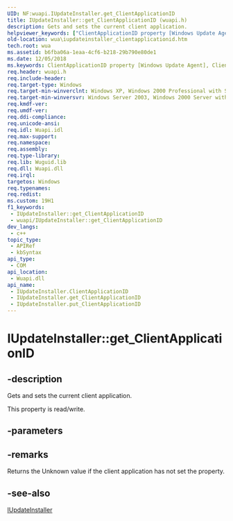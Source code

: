 ```yaml
---
UID: NF:wuapi.IUpdateInstaller.get_ClientApplicationID
title: IUpdateInstaller::get_ClientApplicationID (wuapi.h)
description: Gets and sets the current client application.
helpviewer_keywords: ["ClientApplicationID property [Windows Update Agent]","ClientApplicationID property [Windows Update Agent]","IUpdateInstaller interface","IUpdateInstaller interface [Windows Update Agent]","ClientApplicationID property","IUpdateInstaller.ClientApplicationID","IUpdateInstaller.get_ClientApplicationID","IUpdateInstaller::ClientApplicationID","IUpdateInstaller::get_ClientApplicationID","IUpdateInstaller::put_ClientApplicationID","get_ClientApplicationID","wua.iupdateinstaller_clientapplicationid","wuapi/IUpdateInstaller::ClientApplicationID","wuapi/IUpdateInstaller::get_ClientApplicationID","wuapi/IUpdateInstaller::put_ClientApplicationID"]
old-location: wua\iupdateinstaller_clientapplicationid.htm
tech.root: wua
ms.assetid: b6fba06a-1eaa-4cf6-b218-29b790e80de1
ms.date: 12/05/2018
ms.keywords: ClientApplicationID property [Windows Update Agent], ClientApplicationID property [Windows Update Agent],IUpdateInstaller interface, IUpdateInstaller interface [Windows Update Agent],ClientApplicationID property, IUpdateInstaller.ClientApplicationID, IUpdateInstaller.get_ClientApplicationID, IUpdateInstaller::ClientApplicationID, IUpdateInstaller::get_ClientApplicationID, IUpdateInstaller::put_ClientApplicationID, get_ClientApplicationID, wua.iupdateinstaller_clientapplicationid, wuapi/IUpdateInstaller::ClientApplicationID, wuapi/IUpdateInstaller::get_ClientApplicationID, wuapi/IUpdateInstaller::put_ClientApplicationID
req.header: wuapi.h
req.include-header: 
req.target-type: Windows
req.target-min-winverclnt: Windows XP, Windows 2000 Professional with SP3 [desktop apps only]
req.target-min-winversvr: Windows Server 2003, Windows 2000 Server with SP3 [desktop apps only]
req.kmdf-ver: 
req.umdf-ver: 
req.ddi-compliance: 
req.unicode-ansi: 
req.idl: Wuapi.idl
req.max-support: 
req.namespace: 
req.assembly: 
req.type-library: 
req.lib: Wuguid.lib
req.dll: Wuapi.dll
req.irql: 
targetos: Windows
req.typenames: 
req.redist: 
ms.custom: 19H1
f1_keywords:
 - IUpdateInstaller::get_ClientApplicationID
 - wuapi/IUpdateInstaller::get_ClientApplicationID
dev_langs:
 - c++
topic_type:
 - APIRef
 - kbSyntax
api_type:
 - COM
api_location:
 - Wuapi.dll
api_name:
 - IUpdateInstaller.ClientApplicationID
 - IUpdateInstaller.get_ClientApplicationID
 - IUpdateInstaller.put_ClientApplicationID
---
```


# IUpdateInstaller::get_ClientApplicationID


## -description

Gets and sets the current client application.

This property is read/write.

## -parameters

## -remarks

Returns the Unknown value if the client application has not set the property.

## -see-also

<a href="https://docs.microsoft.com/windows/desktop/api/wuapi/nn-wuapi-iupdateinstaller">IUpdateInstaller</a>

